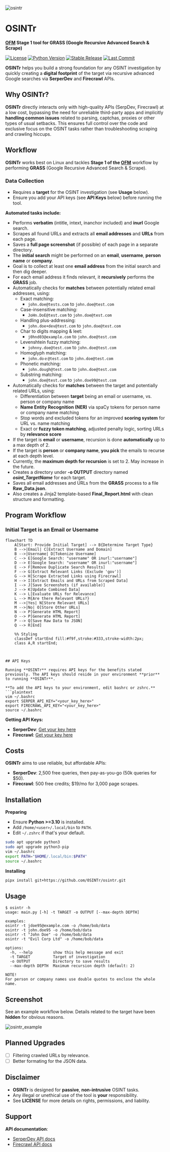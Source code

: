 ![osintr](osintr/docs/osintr.png)
# OSINTr
**[OFM](https://github.com/0SINTr/ofm) Stage 1 tool for GRASS (Google Recursive Advanced Search & Scrape)**

[![License](https://img.shields.io/badge/license-MIT-blue.svg)](https://raw.githubusercontent.com/0SINTr/osintr/master/LICENSE)
[![Python Version](https://img.shields.io/badge/python-3.10+-green)](https://www.python.org)
[![Stable Release](https://img.shields.io/badge/version-0.2.0-blue.svg)](https://github.com/0SINTr/osintr/releases/tag/v0.2.0)
[![Last Commit](https://img.shields.io/github/last-commit/0SINTr/osintr)](https://github.com/0SINTr/osintr/commits/main)

**OSINTr** helps you build a strong foundation for any OSINT investigation by quickly creating a **digital footprint** of the target via recursive advanced Google searches via **SerperDev** and **Firecrawl** APIs.

## Why OSINTr?

**OSINTr** directly interacts only with high-quality APIs (SerpDev, Firecrawl) at a low cost, bypassing the need for unreliable third-party apps and implicitly **handling common issues** related to parsing, captchas, proxies or other types of usual setbacks. This ensures full control over the code and exclusive focus on the OSINT tasks rather than troubleshooting scraping and crawling hiccups.

## Workflow

**OSINTr** works best on Linux and tackles **Stage 1 of the [OFM](https://github.com/0SINTr/ofm)** workflow by performing **GRASS** (Google Recursive Advanced Search & Scrape).

### Data Collection

- Requires a **target** for the OSINT investigation (see **Usage** below).   
- Ensure you add your API keys (see **API Keys** below) before running the tool.

**Automated tasks include:**
- Performs **verbatim** (intitle, intext, inanchor included) and **inurl** Google search.
- Scrapes all found URLs and extracts all **email addresses** and **URLs** from each page.
- Saves a **full page screenshot** (if possible) of each page in a separate directory.
- The **initial search** might be performed on an **email**, **username**, **person name** or **company**.
- Goal is to collect at least one **email address** from the initial search and then dig deeper.
- For each email address it finds relevant, it **recursively** performs the **GRASS** job.
- Automatically checks for **matches** between potentially related email addresses, using:
    - Exact matching:
        - `john.doe@tests.com` to `john.doe@test.com`
    - Case-insensitive matching:
        - `JoHn.DoE@test.com` to `john.doe@test.com`
    - Handling plus-addressing:
        - `john.doe+dev@test.com` to `john.doe@test.com`
    - Char to digits mapping & leet:
        - `j0hnd03@example.com` to `john.doe@test.com`
    - Levenshtein fuzzy matching:
        - `johnny.doe@test.com` to `john.doe@test.com`
    - Homoglyph matching:
        - `john.doｅ@test.com` to `john.doe@test.com`
    - Phonetic matching:
        - `john.dough@test.com` to `john.doe@test.com`
    - Substring matching:
        - `john.doe@test.com` to `john.doe99@test.com`
- Automatically checks for **matches** between the target and potentially related URLs, using:
    - Differentiation between **target** being an email or username, vs. person or company name
    - **Name Entity Recognition (NER)** via spaCy tokens for person name or company name matching
    - Stop words and excluded tokens for an improved **scoring system** for URL vs. name matching
    - Exact or **fuzzy token matching**, adjusted penalty logic, sorting URLs by **relevance score**
- If the target is **email** or **username**, recursion is done **automatically** up to a max depth of 2.
- If the target is **person** or **company name**, **you pick** the emails to recurse at each depth level.
- Currently, the **maximum depth for recursion** is set to 2. May increase in the future.
- Creates a directory under **-o OUTPUT** directory named ***osint_TargetName*** for each target.
- Saves all email addresses and URLs from the **GRASS** process to a file **Raw_Data.json**.
- Also creates a Jinja2 template-based **Final_Report.html** with clean structure and formatting.

## Program Workflow

### Initial Target is an Email or Username

```mermaid
flowchart TD
    A[Start: Provide Initial Target] --> B{Determine Target Type}
    B -->|Email| C[Extract Username and Domain]
    B -->|Username| D[Tokenize Username]
    C --> E[Google Search: "username" OR inurl:"username"]
    D --> E[Google Search: "username" OR inurl:"username"]
    E --> F[Remove Duplicate Search Results]
    F --> G[Extract Relevant Links (Exclude 'gov')]
    G --> H[Scrape Extracted Links using Firecrawl]
    H --> I[Extract Emails and URLs from Scraped Data]
    I --> J[Save Screenshots (if available)]
    J --> K[Update Combined Data]
    K --> L[Evaluate URLs for Relevance]
    L --> M{Are there Relevant URLs?}
    M -->|Yes| N[Store Relevant URLs]
    M -->|No| O[Store Other URLs]
    N --> P[Generate HTML Report]
    O --> P[Generate HTML Report]
    P --> Q[Save Raw Data to JSON]
    Q --> R[End]
    
    %% Styling
    classDef startEnd fill:#f9f,stroke:#333,stroke-width:2px;
    class A,R startEnd;



## API Keys

Running **OSINTr** requires API keys for the benefits stated previously. The API keys should reside in your environment **prior** to running **OSINTr**.

**To add the API keys to your environment, edit bashrc or zshrc.**
```plaintext
vim ~/.bashrc
export SERPER_API_KEY="<your_key_here>"
export FIRECRAWL_API_KEY="<your_key_here>"
source ~/.bashrc
```

**Getting API Keys:**

- **SerperDev**: [Get your key here](https://serper.dev/)
- **Firecrawl**: [Get your key here](https://www.firecrawl.dev/)

## Costs

**OSINTr** aims to use reliable, but affordable APIs:

- **SerperDev**: 2,500 free queries, then pay-as-you-go (50k queries for $50).
- **Firecrawl**: 500 free credits; $19/mo for 3,000 page scrapes. 

## Installation

**Preparing**
- Ensure **Python >=3.10** is installed.
- Add `/home/<user>/.local/bin` to `PATH`.
- Edit `~/.zshrc` if that's your default.

```bash
sudo apt upgrade python3
sudo apt upgrade python3-pip
vim ~/.bashrc
export PATH="$HOME/.local/bin:$PATH"
source ~/.bashrc
```

**Installing**
```bash
pipx install git+https://github.com/0SINTr/osintr.git
```

## Usage

```console
$ osintr -h
usage: main.py [-h] -t TARGET -o OUTPUT [--max-depth DEPTH]

examples:
osintr -t jdoe95@example.com -o /home/bob/data
osintr -t john.doe95 -o /home/bob/data
osintr -t "John Doe" -o /home/bob/data
osintr -t "Evil Corp Ltd" -o /home/bob/data

options:
  -h, --help         show this help message and exit
  -t TARGET          Target of investigation
  -o OUTPUT          Directory to save results
  --max-depth DEPTH  Maximum recursion depth (default: 2)

NOTE!
For person or company names use double quotes to enclose the whole name.
```

## Screenshot

See an example workflow below. Details related to the target have been **hidden** for obvious reasons.

![osintr_example](osintr/docs/example.png)

## Planned Upgrades

- [ ] Filtering crawled URLs by relevance.
- [ ] Better formating for the JSON data.

## Disclaimer

- **OSINTr** is designed for **passive**, **non-intrusive** OSINT tasks.
- Any illegal or unethical use of the tool is **your** responsibility.
- See **LICENSE** for more details on rights, permissions, and liability.

## Support

**API documentation**:

- [SerperDev API docs](https://serper.dev/)
- [Firecrawl API docs](https://docs.firecrawl.dev/introduction)